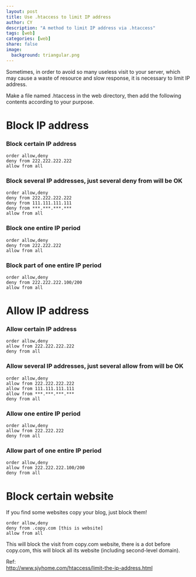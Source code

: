 ```yaml
---
layout: post
title: Use .htaccess to limit IP address 
author: CY
description: "A method to limit IP address via .htaccess"
tags: [web]
categories: [web]
share: false
image:
  background: triangular.png
---
```


Sometimes, in order to avoid so many useless visit to your server, which may cause a waste of resource and slow response, it is necessary to limit IP address.

Make a file named .htaccess in the web directory, then add the following contents according to your purpose.

# Block IP address  

### Block certain IP address

```
order allow,deny
deny from 222.222.222.222
allow from all
```

### Block several IP addresses, just several deny from will be OK

```
order allow,deny
deny from 222.222.222.222
deny from 111.111.111.111
deny from ***.***.***.***
allow from all
```

### Block one entire IP period 

```
order allow,deny
deny from 222.222.222
allow from all
```

### Block part of one entire IP period

```
order allow,deny
deny from 222.222.222.100/200
allow from all
```

# Allow IP address 

### Allow certain IP address

```
order allow,deny
allow from 222.222.222.222
deny from all
```

### Allow several IP addresses, just several allow from will be OK

```
order allow,deny
allow from 222.222.222.222
allow from 111.111.111.111
allow from ***.***.***.***
deny from all
```

### Allow one entire IP period 

```
order allow,deny
allow from 222.222.222
deny from all
```

### Allow part of one entire IP period

```
order allow,deny
allow from 222.222.222.100/200
deny from all
```

# Block certain website

If you find some websites copy your blog, just block them!

```
order allow,deny
deny from .copy.com [this is website]
allow from all
```

This will block the visit from copy.com website, there is a dot before copy.com, this will block all its website (including second-level domain).

Ref:       
http://www.sjyhome.com/htaccess/limit-the-ip-address.html 